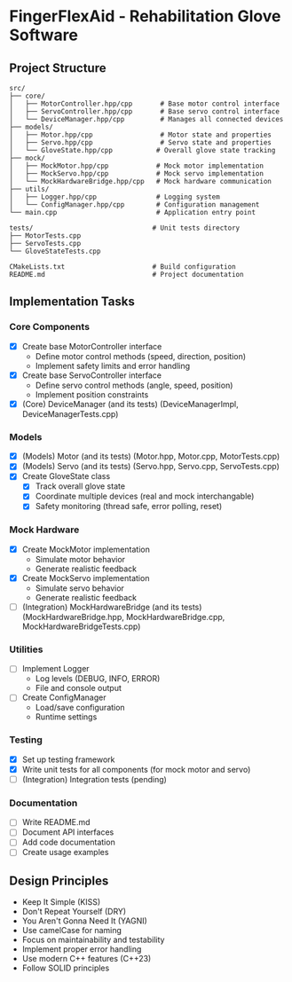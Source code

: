 # FingerFlexAid - Rehabilitation Glove Software

## Project Structure
```
src/
├── core/
│   ├── MotorController.hpp/cpp       # Base motor control interface
│   ├── ServoController.hpp/cpp       # Base servo control interface
│   └── DeviceManager.hpp/cpp         # Manages all connected devices
├── models/
│   ├── Motor.hpp/cpp                 # Motor state and properties
│   ├── Servo.hpp/cpp                 # Servo state and properties
│   └── GloveState.hpp/cpp           # Overall glove state tracking
├── mock/
│   ├── MockMotor.hpp/cpp            # Mock motor implementation
│   ├── MockServo.hpp/cpp            # Mock servo implementation
│   └── MockHardwareBridge.hpp/cpp   # Mock hardware communication
├── utils/
│   ├── Logger.hpp/cpp               # Logging system
│   └── ConfigManager.hpp/cpp        # Configuration management
└── main.cpp                         # Application entry point

tests/                              # Unit tests directory
├── MotorTests.cpp
├── ServoTests.cpp
└── GloveStateTests.cpp

CMakeLists.txt                      # Build configuration
README.md                           # Project documentation
```

## Implementation Tasks

### Core Components
- [x] Create base MotorController interface
  - Define motor control methods (speed, direction, position)
  - Implement safety limits and error handling
- [x] Create base ServoController interface
  - Define servo control methods (angle, speed, position)
  - Implement position constraints
- [x] (Core) DeviceManager (and its tests) (DeviceManagerImpl, DeviceManagerTests.cpp)

### Models
- [x] (Models) Motor (and its tests) (Motor.hpp, Motor.cpp, MotorTests.cpp)
- [x] (Models) Servo (and its tests) (Servo.hpp, Servo.cpp, ServoTests.cpp)
- [x] Create GloveState class
  - [x] Track overall glove state
  - [x] Coordinate multiple devices (real and mock interchangable)
  - [x] Safety monitoring (thread safe, error polling, reset)

### Mock Hardware
- [x] Create MockMotor implementation
  - Simulate motor behavior
  - Generate realistic feedback
- [x] Create MockServo implementation
  - Simulate servo behavior
  - Generate realistic feedback
- [ ] (Integration) MockHardwareBridge (and its tests) (MockHardwareBridge.hpp, MockHardwareBridge.cpp, MockHardwareBridgeTests.cpp)

### Utilities
- [ ] Implement Logger
  - Log levels (DEBUG, INFO, ERROR)
  - File and console output
- [ ] Create ConfigManager
  - Load/save configuration
  - Runtime settings

### Testing
- [x] Set up testing framework
- [x] Write unit tests for all components (for mock motor and servo)
- [ ] (Integration) Integration tests (pending)

### Documentation
- [ ] Write README.md
- [ ] Document API interfaces
- [ ] Add code documentation
- [ ] Create usage examples

## Design Principles
- Keep It Simple (KISS)
- Don't Repeat Yourself (DRY)
- You Aren't Gonna Need It (YAGNI)
- Use camelCase for naming
- Focus on maintainability and testability
- Implement proper error handling
- Use modern C++ features (C++23)
- Follow SOLID principles
